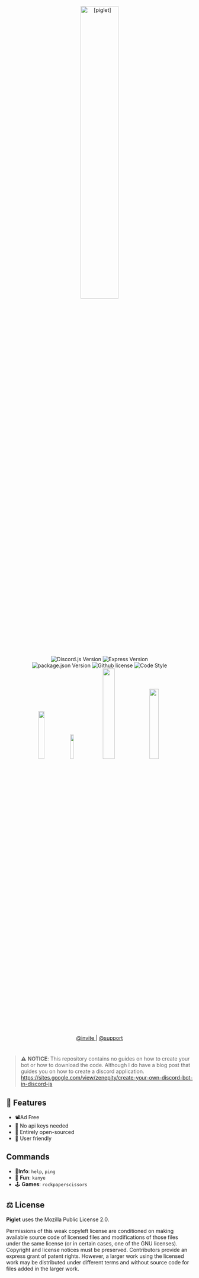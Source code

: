 <div align="center">
<img
alt="[piglet]"
src="https://res.cloudinary.com/zenepity/image/upload/v1623001058/%5Bpiglet%5D/11921a56c939bbc153fc63ac39fc5675_bu0l7l.png"
width="45%">
</div><div align="center">
<img
alt="Discord.js Version"
src="https://img.shields.io/github/package-json/dependency-version/zenepity/piglet/discord.js?color=7289da&logo=discord&style=for-the-badge">
<img 
alt="Express Version"
src="https://img.shields.io/github/package-json/dependency-version/zenepity/piglet/express?color=white&logo=express&style=for-the-badge">
</div>
<div align="center">
<img
alt="package.json Version"
src="https://img.shields.io/github/package-json/v/zenepity/piglet?color=f4adbb&logo=json&logoColor=f4adbb&style=for-the-badge">
<img
alt="Github license"
src="https://img.shields.io/github/license/zenepity/piglet?color=f4adbb&logo=github&logoColor=f4adbb&style=for-the-badge">
<img
alt="Code Style"
src="https://img.shields.io/badge/code_style-prettier-ff69b4.svg?style=for-the-badge">
</div>
<div align="center">
<img
src="https://forthebadge.com/images/badges/built-with-swag.svg"
width="18.20%">
<img
src="https://forthebadge.com/images/badges/uses-html.svg"
width="13%">
<img
src="https://forthebadge.com/images/badges/made-with-crayons.svg"
width="25%">
<img
src="https://forthebadge.com/images/badges/made-with-javascript.svg"
width="22%">
<p align="center">
<a href="https://discord.com/oauth2/authorize?client_id=850945637348540446&permissions=540404806&scope=bot%20applications.commands">
@invite
</a>
|
<a href="https://discord.gg/BH7SATYDsZ">
@support
</a>
</p>
</div>
<h1></h1>

> ⚠️ **NOTICE**:
>  This repository contains no guides on how to create your bot or how to download the code. Although I do have a blog post that guides you on how to create a discord application.
>  https://sites.google.com/view/zenepity/create-your-own-discord-bot-in-discord-js

<h2>🌟 Features</h2>

- 📽️Ad Free
- 🔑 No api keys needed
- 📖 Entirely open-sourced
- 🤝 User friendly

<h2>Commands</h2>

- 💁**Info**: `help`, `ping`
- 🤾 **Fun**: `kanye`
- 🕹️ **Games**: `rockpaperscissors`

<h2>⚖️ License</h2>

**Piglet** uses the Mozilla Public License 2.0.

Permissions of this weak copyleft license are conditioned on making available source code of licensed files and modifications of those files under the same license (or in certain cases, one of the GNU 
licenses). Copyright and license notices must be preserved. Contributors provide an express grant of patent rights. However, a larger work using the licensed work may be distributed under different terms and without source code for files added in the larger work.
